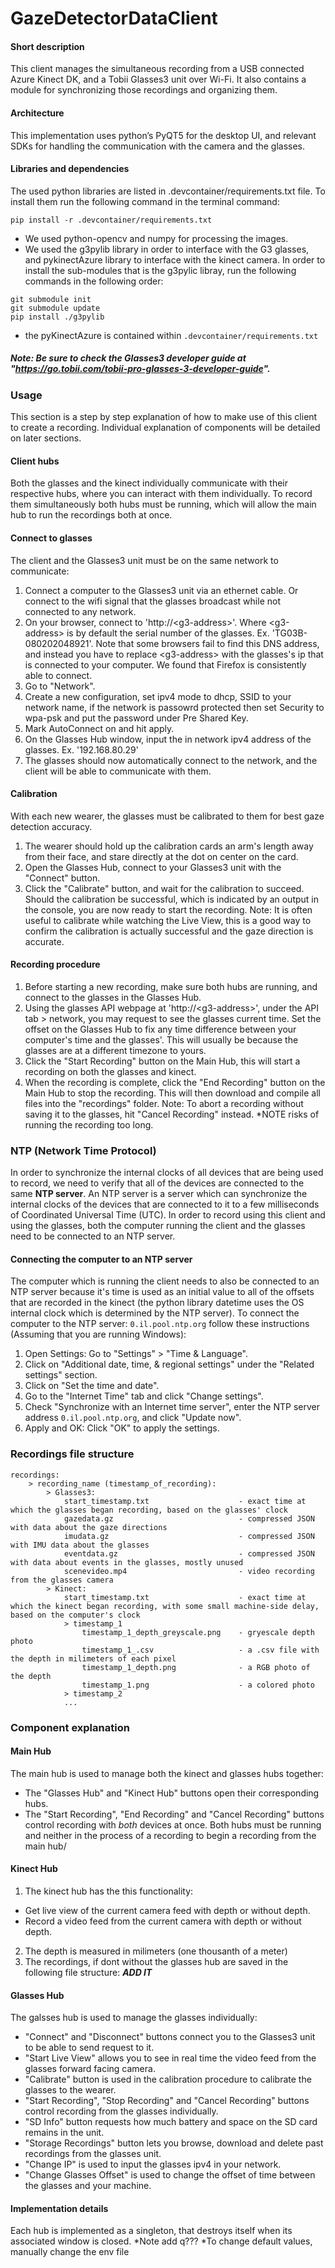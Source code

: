 # GazeDetectorDataClient
#### Short description
This client manages the simultaneous recording from a USB connected Azure Kinect DK, and a Tobii Glasses3 unit over Wi-Fi.
It also contains a module for synchronizing those recordings and organizing them.

#### Architecture
This implementation uses python’s PyQT5 for the desktop UI, and relevant SDKs for handling the communication with the camera and the glasses.

#### Libraries and dependencies
The used python libraries are listed in .devcontainer/requirements.txt file. To install them run the following command in the terminal command:
```
pip install -r .devcontainer/requirements.txt
```
- We used python-opencv and numpy for processing the images.
- We used the g3pylib library in order to interface with the G3 glasses, and pykinectAzure library to interface with the kinect camera. In order to install the sub-modules that is the g3pylic libray, run the following commands in the following order:
```
git submodule init
git submodule update
pip install ./g3pylib
```
- the pyKinectAzure is contained within `.devcontainer/requirements.txt`

##### **Note:** Be sure to check the Glasses3 developer guide at "https://go.tobii.com/tobii-pro-glasses-3-developer-guide".

### Usage
This section is a step by step explanation of how to make use of this client to create a recording. Individual explanation of components will be detailed on later sections.

#### Client hubs
Both the glasses and the kinect individually communicate with their respective hubs, where you can interact with them individually.
To record them simultaneously both hubs must be running, which will allow the main hub to run the recordings both at once.

#### Connect to glasses
The client and the Glasses3 unit must be on the same network to communicate:
1. Connect a computer to the Glasses3 unit via an ethernet cable. Or connect to the wifi signal that the glasses broadcast while not connected to any network.
2. On your browser, connect to 'http://\<g3-address\>'. Where \<g3-address\> is by default the serial number of the glasses. Ex. 'TG03B-080202048921'. Note that some browsers fail to find this DNS address, and instead you have to replace \<g3-address\> with the glasses's ip that is connected to your computer. We found that Firefox is consistently able to connect.
3. Go to "Network".
4. Create a new configuration, set ipv4 mode to dhcp, SSID to your network name, if the network is passowrd protected then set Security to wpa-psk and put the password under Pre Shared Key.
5. Mark AutoConnect on and hit apply.
6. On the Glasses Hub window, input the in network ipv4 address of the glasses. Ex. '192.168.80.29'
7. The glasses should now automatically connect to the network, and the client will be able to communicate with them.

#### Calibration
With each new wearer, the glasses must be calibrated to them for best gaze detection accuracy. 
1. The wearer should hold up the calibration cards an arm's length away from their face, and stare directly at the dot on center on the card. 
2. Open the Glasses Hub, connect to your Glasses3 unit with the "Connect" button.
3. Click the "Calibrate" button, and wait for the calibration to succeed.
Should the calibration be successful, which is indicated by an output in the console, you are now ready to start the recording.
Note: It is often useful to calibrate while watching the Live View, this is a good way to confirm the calibration is actually successful and the gaze direction is accurate.

#### Recording procedure
1. Before starting a new recording, make sure both hubs are running, and connect to the glasses in the Glasses Hub.
2. Using the glasses API webpage at 'http://\<g3-address\>', under the API tab > network, you may request to see the glasses current time. Set the offset on the Glasses Hub to fix any time difference between your computer's time and the glasses'. This will usually be because the glasses are at a different timezone to yours.
3. Click the "Start Recording" button on the Main Hub, this will start a recording on both the glasses and kinect.
4. When the recording is complete, click the "End Recording" button on the Main Hub to stop the recording. This will then download and compile all files into the "recordings" folder.
Note: To abort a recording without saving it to the glasses, hit "Cancel Recording" instead.
*NOTE risks of running the recording too long.

### NTP (Network Time Protocol)
In order to synchronize the internal clocks of all devices that are being used to record, we need to verify that all of the devices are connected to the same **NTP server**. An NTP server is a server which can synchronize the internal clocks of the devices that are connected to it to a few milliseconds of Coordinated Universal Time (UTC).
In order to record using this client and using the glasses, both the computer running the client and the glasses need to be connected to an NTP server. 

#### Connecting the computer to an NTP server
The computer which is running the client needs to also be connected to an NTP server because it's time is used as an initial value to all of the offsets that are recorded in the kinect (the python library datetime uses the OS internal clock which is determined by the NTP server). To connect the computer to the NTP server: `0.il.pool.ntp.org` follow these instructions (Assuming that you are running Windows): 
1. Open Settings: Go to "Settings" > "Time & Language".
2. Click on "Additional date, time, & regional settings" under the "Related settings" section.
3. Click on "Set the time and date".
4. Go to the "Internet Time" tab and click "Change settings".
5. Check "Synchronize with an Internet time server", enter the NTP server address `0.il.pool.ntp.org`, and click "Update now".
6. Apply and OK: Click "OK" to apply the settings.

### Recordings file structure
```
recordings: 
    > recording_name (timestamp_of_recording):
        > Glasses3:
            start_timestamp.txt                    - exact time at which the glasses began recording, based on the glasses' clock
            gazedata.gz                            - compressed JSON with data about the gaze directions
            imudata.gz                             - compressed JSON with IMU data about the glasses
            eventdata.gz                           - compressed JSON with data about events in the glasses, mostly unused
            scenevideo.mp4                         - video recording from the glasses camera
        > Kinect:
            start_timestamp.txt                    - exact time at which the kinect began recording, with some small machine-side delay, based on the computer's clock
            > timestamp_1
                timestamp_1_depth_greyscale.png    - gryescale depth photo
                timestamp_1_.csv                   - a .csv file with the depth in milimeters of each pixel
                timestamp_1_depth.png              - a RGB photo of the depth
                timestamp_1.png                    - a colored photo
            > timestamp_2
            ...
```

### Component explanation

#### Main Hub
The main hub is used to manage both the kinect and glasses hubs together:
  - The "Glasses Hub" and "Kinect Hub" buttons open their corresponding hubs.
  - The "Start Recording", "End Recording" and "Cancel Recording" buttons control recording with *both* devices at once.
    Both hubs must be running and neither in the process of a recording to begin a recording from the main hub/

#### Kinect Hub
1. The kinect hub has the this functionality:
  - Get live view of the current camera feed with depth or without depth.
  - Record a video feed from the current camera with depth or without depth.
2. The depth is measured in milimeters (one thousanth of a meter)
3. The recordings, if dont without the glasses hub are saved in the following file structure:
        ***ADD IT***

#### Glasses Hub
The galsses hub is used to manage the glasses individually:
  - "Connect" and "Disconnect" buttons connect you to the Glasses3 unit to be able to send request to it.
  - "Start Live View" allows you to see in real time the video feed from the glasses forward facing camera.
  - "Calibrate" button is used in the calibration procedure to calibrate the glasses to the wearer.
  - "Start Recording", "Stop Recording" and "Cancel Recording" buttons control recording from the glasses individually.
  - "SD Info" button requests how much battery and space on the SD card remains in the unit.
  - "Storage Recordings" button lets you browse, download and delete past recordings from the glasses unit.
  - "Change IP" is used to input the glasses ipv4 in your network.
  - "Change Glasses Offset" is used to change the offset of time between the glasses and your machine.

#### Implementation details
Each hub is implemented as a singleton, that destroys itself when its associated window is closed.
*Note add q???
*To change default values, manually change the env file